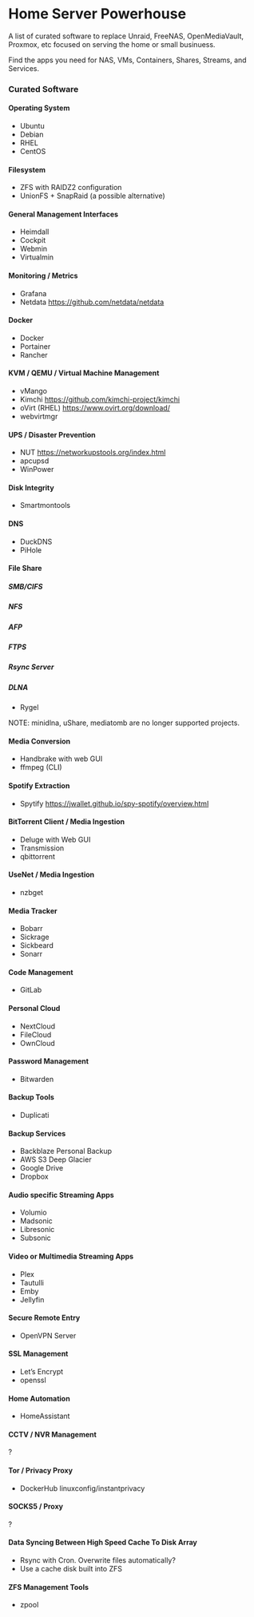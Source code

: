 # Home Server Powerhouse

A list of curated software to replace Unraid, FreeNAS, OpenMediaVault, Proxmox, etc focused on serving the home or small businuess.

Find the apps you need for NAS, VMs, Containers, Shares, Streams, and Services.

### Curated Software

#### Operating System

* Ubuntu
* Debian
* RHEL
* CentOS

#### Filesystem
* ZFS with RAIDZ2 configuration
* UnionFS + SnapRaid (a possible alternative)

#### General Management Interfaces
* Heimdall
* Cockpit
* Webmin
* Virtualmin

#### Monitoring / Metrics

* Grafana
* Netdata
https://github.com/netdata/netdata

#### Docker
* Docker
* Portainer
* Rancher

#### KVM / QEMU / Virtual Machine Management
* vMango
* Kimchi
https://github.com/kimchi-project/kimchi
* oVirt (RHEL)
https://www.ovirt.org/download/
* webvirtmgr

#### UPS / Disaster Prevention
* NUT
https://networkupstools.org/index.html
* apcupsd
* WinPower

#### Disk Integrity
* Smartmontools

#### DNS
* DuckDNS
* PiHole

#### File Share

##### SMB/CIFS

##### NFS

##### AFP

##### FTPS

##### Rsync Server

##### DLNA

* Rygel

NOTE: minidlna, uShare, mediatomb are no longer supported projects.

#### Media Conversion
* Handbrake with web GUI
* ffmpeg (CLI)

#### Spotify Extraction
* Spytify
https://jwallet.github.io/spy-spotify/overview.html

#### BitTorrent Client / Media Ingestion
* Deluge with Web GUI
* Transmission
* qbittorrent

#### UseNet / Media Ingestion
* nzbget

#### Media Tracker
* Bobarr
* Sickrage
* Sickbeard
* Sonarr

#### Code Management
* GitLab

#### Personal Cloud
* NextCloud
* FileCloud
* OwnCloud

#### Password Management
* Bitwarden

#### Backup Tools
* Duplicati

#### Backup Services
* Backblaze Personal Backup
* AWS S3 Deep Glacier
* Google Drive
* Dropbox

#### Audio specific Streaming Apps
* Volumio
* Madsonic
* Libresonic
* Subsonic

#### Video or Multimedia Streaming Apps
* Plex
* Tautulli
* Emby
* Jellyfin

#### Secure Remote Entry
* OpenVPN Server

#### SSL Management
* Let’s Encrypt
* openssl

#### Home Automation
* HomeAssistant

#### CCTV / NVR Management
?

#### Tor / Privacy Proxy
* DockerHub linuxconfig/instantprivacy

#### SOCKS5 / Proxy
?

#### Data Syncing Between High Speed Cache To Disk Array
* Rsync with Cron. Overwrite files automatically?
* Use a cache disk built into ZFS

#### ZFS Management Tools

* zpool
